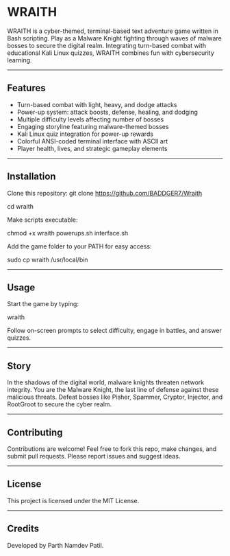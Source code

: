 # WRAITH

WRAITH is a cyber-themed, terminal-based text adventure game written in Bash scripting. Play as a Malware Knight fighting through waves of malware bosses to secure the digital realm. Integrating turn-based combat with educational Kali Linux quizzes, WRAITH combines fun with cybersecurity learning.

---

## Features

- Turn-based combat with light, heavy, and dodge attacks  
- Power-up system: attack boosts, defense, healing, and dodging  
- Multiple difficulty levels affecting number of bosses  
- Engaging storyline featuring malware-themed bosses  
- Kali Linux quiz integration for power-up rewards  
- Colorful ANSI-coded terminal interface with ASCII art  
- Player health, lives, and strategic gameplay elements  

---

## Installation

Clone this repository:
git clone https://github.com/BADDGER7/Wraith

cd wraith

Make scripts executable:

chmod +x wraith powerups.sh interface.sh

Add the game folder to your PATH for easy access:

sudo cp wraith /usr/local/bin


---

## Usage

Start the game by typing:

wraith


Follow on-screen prompts to select difficulty, engage in battles, and answer quizzes.

---

## Story

In the shadows of the digital world, malware knights threaten network integrity. You are the Malware Knight, the last line of defense against these malicious threats. Defeat bosses like Pisher, Spammer, Cryptor, Injector, and RootGroot to secure the cyber realm.

---

## Contributing

Contributions are welcome! Feel free to fork this repo, make changes, and submit pull requests. Please report issues and suggest ideas.

---

## License

This project is licensed under the MIT License.

---

## Credits

Developed by Parth Namdev Patil.




